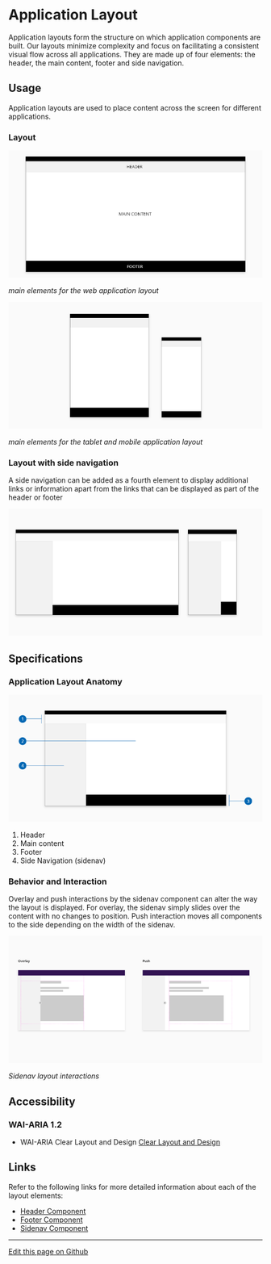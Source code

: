 
# Application Layout

Application layouts form the structure on which application components are built. Our layouts minimize complexity and focus on facilitating a consistent visual flow across all applications. They are made up of four elements: the header, the main content, footer and side navigation.


## Usage

Application layouts are used to place content across the screen for different applications.

### Layout

![application layout web](images/application_layout_web.png)

_main elements for the web application layout_

![application layout tablet and mobile](images/application_layout_tablet-mobile.png)

_main elements for the tablet and mobile application layout_

### Layout with side navigation

A side navigation can be added as a fourth element to display additional links or information apart from the links that can be displayed as part of the header or footer

![application layout navigation](images/application_layout_navigation-web.png)


## Specifications

### Application Layout Anatomy

![application layout anatomy](images/application_layout_anatomy.png)

1. Header
2. Main content
3. Footer
4. Side Navigation (sidenav)

### Behavior and Interaction

Overlay and push interactions by the sidenav component can alter the way the layout is displayed. For overlay, the sidenav simply slides over the content with no changes to position. Push interaction moves all components to the side depending on the width of the sidenav. 

![layout sidenav interaction](images/sidenav_variants.png)

_Sidenav layout interactions_


## Accessibility


### WAI-ARIA 1.2

* WAI-ARIA Clear Layout and Design [Clear Layout and Design](https://www.w3.org/WAI/perspective-videos/layout/)


## Links

Refer to the following links for more detailed information about each of the layout elements:

* [Header Component](url)
* [Footer Component](url)
* [Sidenav Component](url)

____________________________________________________________

[Edit this page on Github](https://github.com/dxc-technology/halstack-style-guide/blob/master/guidelines/principles/layout/README.md)


